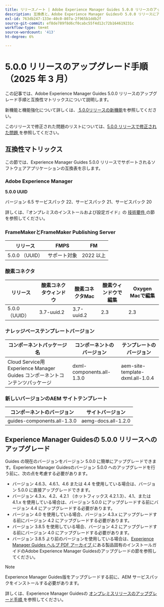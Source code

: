 ```yaml
---
title: リリースノート | Adobe Experience Manager Guides 5.0.0 リリースのアップグレード手順
description: 互換表と、Adobe Experience Manager Guidesの 5.0.0 リリースにアップグレードする方法について説明します。
exl-id: 763db247-133e-40c0-807a-2f965b1ddb2f
source-git-commit: ef8de789f8d6cf0cabc55f4d12c72b164619231c
workflow-type: tm+mt
source-wordcount: '413'
ht-degree: 6%

---
```


# 5.0.0 リリースのアップグレード手順（2025 年 3 月）

この記事では、Adobe Experience Manager Guides 5.0.0 リリースのアップグレード手順と互換性マトリックスについて説明します。

新機能と機能強化について詳しくは、[ 5.0.0リリースの新機能](../release-info/whats-new-5-0-0.md)を参照してください。

このリリースで修正された問題のリストについては、[5.0.0 リリースで修正された問題 ](../release-info/fixed-issues-5-0-0.md) を参照してください。

## 互換性マトリックス

この節では、Experience Manager Guides 5.0.0 リリースでサポートされるソフトウェアアプリケーションの互換表を示します。

### Adobe Experience Manager

**5.0.0 UUID**

バージョン 6.5 サービスパック 22、サービスパック 21、サービスパック 20

詳しくは、『オンプレミスのインストールおよび設定ガイド』の [ 技術要件 ](../install-guide/download-install-technical-requirements.md) の節を参照してください。

### FrameMakerとFrameMaker Publishing Server

| リリース | FMPS | FM |
| --- | --- | --- |
| 5.0.0 （UUID） | サポート対象 | 2022 以上 |

### 酸素コネクタ

| リリース | 酸素コネクタウィンドウ | 酸素コネクタMac | 酸素ウィンドウで編集 | Oxygen Macで編集 |
| --- | --- | --- |--- |--- |
| 5.0.0 （UUID） | 3.7-uuid.2 | 3.7-uuid.2 | 2.3 | 2.3 |

### ナレッジベーステンプレートバージョン

| コンポーネントパッケージ名 | コンポーネントのバージョン | テンプレートのバージョン |
|---|---|---|
| Cloud Service用Experience Manager Guides コンポーネントコンテンツパッケージ | dxml-components.all-1.3.0 | aem-site-template-dxml.all-1.0.4 |

### 新しいバージョンのAEM サイトテンプレート


| コンポーネントのバージョン | サイトバージョン |
|---|---|
| guides-components.all-1.3.0 | aemg-docs.all-1.2.0 |


## Experience Manager Guidesの 5.0.0 リリースへのアップグレード

Guides の現在のバージョンをバージョン 5.0.0 に簡単にアップグレードできます。Experience Manager Guidesのバージョン 5.0.0 へのアップグレードを行う前に、次の点を考慮する必要があります。

- バージョン 4.6.3、4.6.1、4.6 または 4.4 を使用している場合は、バージョン 5.0.0 に直接アップグレードできます。
- バージョン 4.3.x、4.2、4.2.1 （ホットフィックス 4.2.1.3）、4.1、または 4.1.x を使用している場合は、バージョン 5.0.0 にアップグレードする前にバージョン 4.4 にアップグレードする必要があります。
- バージョン 4.0 を使用している場合、バージョン 4.3.x にアップグレードする前にバージョン 4.2 にアップグレードする必要があります。
- バージョン 3.8.5 を使用している場合、バージョン 4.2 にアップグレードする前にバージョン 4.0 にアップグレードする必要があります。
- バージョン 3.8.5 より前のバージョンを使用している場合は、[Experience Manager Guides ヘルプ PDF アーカイブ ](https://helpx.adobe.com/xml-documentation-for-experience-manager/archive.html) にある製品固有のインストールガイドのAdobe Experience Manager Guidesのアップグレードの節を参照してください。

>[!NOTE]
>
>Experience Manager Guides版をアップグレードする前に、AEM サービスパックをインストールする必要があります。

詳しくは、Experience Manager Guidesの [ オンプレミスリリースのアップグレード手順 ](../install-guide/upgrade-xml-documentation.md) を参照してください。

